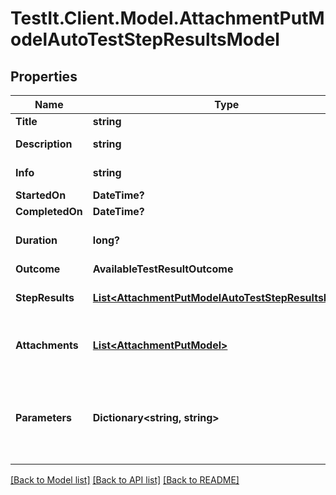 # TestIt.Client.Model.AttachmentPutModelAutoTestStepResultsModel

## Properties

Name | Type | Description | Notes
------------ | ------------- | ------------- | -------------
**Title** | **string** | The name of the step. | [optional] 
**Description** | **string** | Description of the step result. | [optional] 
**Info** | **string** | Extended description of the step result. | [optional] 
**StartedOn** | **DateTime?** | Step start date. | [optional] 
**CompletedOn** | **DateTime?** | Step end date. | [optional] 
**Duration** | **long?** | Expected or actual duration of the test run execution in milliseconds. | [optional] 
**Outcome** | **AvailableTestResultOutcome** |  | [optional] 
**StepResults** | [**List&lt;AttachmentPutModelAutoTestStepResultsModel&gt;**](AttachmentPutModelAutoTestStepResultsModel.md) | Nested step results. The maximum nesting level is 15. | [optional] 
**Attachments** | [**List&lt;AttachmentPutModel&gt;**](AttachmentPutModel.md) | /// &lt;summary&gt;  Specifies an attachment GUID. Multiple values can be sent.  &lt;/summary&gt; | [optional] 
**Parameters** | **Dictionary&lt;string, string&gt;** | \&quot;&lt;b&gt;parameter&lt;/b&gt;\&quot;: \&quot;&lt;b&gt;value&lt;/b&gt;\&quot; pair with arbitrary custom parameters. Multiple parameters can be sent. | [optional] 

[[Back to Model list]](../README.md#documentation-for-models) [[Back to API list]](../README.md#documentation-for-api-endpoints) [[Back to README]](../README.md)


